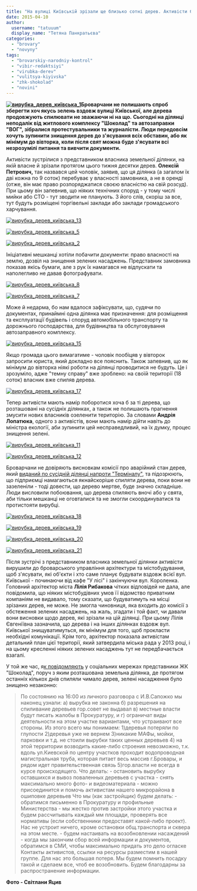 ```yaml
---
title: "На вулиці Київській зрізали ще близько сотні дерев. Активісти б'ють на сполох"
date: 2015-04-10
author: 
  username: "tatuuum"
  display_name: "Тетяна Панкратьєва"
categories: 
  - "brovary"
  - "novyny"
tags: 
  - "brovarskiy-narodniy-kontrol"
  - "vibir-redaktsiyi"
  - "virubka-derev"
  - "vulitsya-kiyivska"
  - "zhk-shokolad"
  - "novini"
---
```


**[![вирубка_дерев_київська_1](https://mpz.brovary.org/wp-content/uploads/2015/04/07D_3499.jpg)](https://mpz.brovary.org/wp-content/uploads/2015/04/07D_3499.jpg)Броварчани не полишають спроб зберегти хоч якусь зелень вздовж вулиці Київської, але дерева продовжують спилювати не зважаючи ні на що.** **Сьогодні на ділянці неподалік від житлового комплексу "Шоколад" та автозаправки "ВОГ", зібралися протестувальники та журналісти. Люди передовсім хочуть зупинити знищення дерев до з'ясування всіх обставин, або як мінімум до вівторка, коли після свят можна буде з'ясувати всі незрозумілі питання та вивчити документи.**

Активісти зустрілися з представником власника земельної ділянки, на якій власне й зрізали протягом цього тижня десятки дерев. **Олексій Петрович,** так назвався цей чоловік, заявив, що ця ділянка (а загалом їх дві кожна по 9 соток) перебуває у власності замовника, а не в оренді (отже, він має право розпоряджатися своєю власністю на свій розсуд). При цьому він запевнив, що ніяких технічних споруд - у тому числі мийки або СТО - тут зводити не планують. З його слів, скоріш за все, тут будуть розміщені торгівельні заклади або заклади громадського харчування.

[![вирубка_дерев_київська_13](https://mpz.brovary.org/wp-content/uploads/2015/04/IMG_0577.jpg)](https://mpz.brovary.org/wp-content/uploads/2015/04/IMG_0577.jpg)

[![вирубка_дерев_київська_5](https://mpz.brovary.org/wp-content/uploads/2015/04/07D_3516.jpg)](https://mpz.brovary.org/wp-content/uploads/2015/04/07D_3516.jpg)

[![вирубка_дерев_київська_2](https://mpz.brovary.org/wp-content/uploads/2015/04/07D_3510.jpg)](https://mpz.brovary.org/wp-content/uploads/2015/04/07D_3510.jpg)

Ініціативні мешканці хотіли побачити документи: право власності на землю, дозвіл на знищення зелених насаджень. Представник замовника показав якісь бумаги, але з рук їх намагався не відпускати та наполегливо не давав фотографувати.

[![вирубка_дерев_київська_8](https://mpz.brovary.org/wp-content/uploads/2015/04/07D_3524.jpg)](https://mpz.brovary.org/wp-content/uploads/2015/04/07D_3524.jpg)

[![вирубка_дерев_київська_7](https://mpz.brovary.org/wp-content/uploads/2015/04/07D_3523.jpg)](https://mpz.brovary.org/wp-content/uploads/2015/04/07D_3523.jpg)

Може й недарма, бо нам вдалося зафіксувати, що, судячи по документах, принаймні одна ділянка має призначення: для розміщення та експлуатації будівель і споруд автомобільного транспорту та дорожнього господарства, для будівництва та обслуговування автозаправного комплексу.

[![вирубка_дерев_київська_15](https://mpz.brovary.org/wp-content/uploads/2015/04/IMG_0585.jpg)](https://mpz.brovary.org/wp-content/uploads/2015/04/IMG_0585.jpg)

Якщо громада цього вимагатиме - чоловік пообіцяв у вівторок запросити юриста, який докладно все пояснить. Також запевнив, що як мінімум до вівторка ніякі роботи на ділянці проводитися не будуть. Це і зрозуміло, адже "темну справу" вже зроблено: на своїй території (18 соток) власник вже спиляв дерева.

[![вирубка_дерев_київська_17](https://mpz.brovary.org/wp-content/uploads/2015/04/IMG_0592.jpg)](https://mpz.brovary.org/wp-content/uploads/2015/04/IMG_0592.jpg)

Тепер активісти мають намір поборотися хоча б за ті дерева, що розташовані на сусідніх ділянках, а також не полишають прагнення змусити нових власників озеленити територію. За словами **Андрія Лопатюка**, одного з активістів, вони мають намір дійти навіть до міністра екології, аби зупинити цей несправедливий, на їх думку, процес знищення зелені.

[![вирубка_дерев_київська_11](https://mpz.brovary.org/wp-content/uploads/2015/04/07D_3526.jpg)](https://mpz.brovary.org/wp-content/uploads/2015/04/07D_3526.jpg)

[![вирубка_дерев_київська_12](https://mpz.brovary.org/wp-content/uploads/2015/04/07D_3528.jpg)](https://mpz.brovary.org/wp-content/uploads/2015/04/07D_3528.jpg)

Броварчани не довіряють висновкам комісії про аварійний стан дерев, який [виданий по сусідній ділянці напроти "Терміналу"](https://mpz.brovary.org/brovarchani-obureni-masovoyu-virubkoyu-derev-po-vul-kiyivskiy-vimagayut-vid-vladi-realnih-diy/), та підозрюють, що підприємці намагаються якнайскоріше спиляти дерева, поки вони не зазеленіли - тоді довести, що дерево мертве, буде значно складніше. Люди висловили побоювання, що дерева спиляють вночі або у свята, аби тільки мешканці не оговталися та не змогли скоординуватися та протистояти вирубці.

[![вирубка_дерев_київська_18](https://mpz.brovary.org/wp-content/uploads/2015/04/07D_3505.jpg)](https://mpz.brovary.org/wp-content/uploads/2015/04/07D_3505.jpg)

[![вирубка_дерев_київська_19](https://mpz.brovary.org/wp-content/uploads/2015/04/07D_3506.jpg)](https://mpz.brovary.org/wp-content/uploads/2015/04/07D_3506.jpg)

[![вирубка_дерев_київська_20](https://mpz.brovary.org/wp-content/uploads/2015/04/07D_3507.jpg)](https://mpz.brovary.org/wp-content/uploads/2015/04/07D_3507.jpg)

[![вирубка_дерев_київська_21](https://mpz.brovary.org/wp-content/uploads/2015/04/07D_3508.jpg)](https://mpz.brovary.org/wp-content/uploads/2015/04/07D_3508.jpg)

Після зустрічі з представником власника земельної ділянки активісти вирушили до броварського управління архітектури та містобудування, щоб з'ясувати, які об'єкти і хто саме планує будувати вздовж всієї вул. Київської - починаючи від кафе "У лісі" і закінчуючи вул. Короленка. Головний архітектор міста **Лілія Рибакова** чітких відповідей не дала, але повідомила, що ніяких містобудівних умов її відомство приватним компаніям не видавало, тому сказати, що будуватимуть на місці зрізаних дерев, не може. Не змогла чиновниця, яка входить до комісії з обстеження зелених насаджень, на жаль, згадати і той факт, чи давали вони висновки щодо дерев, які зрізали на цій ділянці. При цьому Лілія Євгеніївна зазначила, що дерева і на інших ділянках вздовж вул. Київської знищуватимуться, як мінімум для того, щоб прокласти необхідні комунікації. Крім того, архітектор показала активістам детальний план цієї території, який затвердила міська рада у 2013 році, і на цьому кресленні ніяких зелених насаджень тут не передбачається взагалі.

У той же час, я[к повідомляють](https://www.facebook.com/groups/vShokolade/permalink/389261534590006/) у соціальних мережах представники ЖК "Шоколад", поруч з яким розташована земельна ділянка, де протягом останніх кількох днів спиляли чимало дерев, зелені насадження було знищено незаконно:

> По состоянию на 16:00 из личного разговора с И.В.Сапожко мы наконец узнали: а) вырубка не законна б) разрешения на спиливание деревьев гор.совет не выдавал в) местные власти будут писать жалобы в Прокуратуру, и г) ограничат виды деятельности на этом участке вариантами, что устраивают все стороны. Из этого всего мы понимаем: 1)деревья потеряли по глупости 2)деревья уже не вернем 3)никакие МАФы, мойки, парковки и т.д. не стоили вырубки таких ценных деревьев 4) на этой территории возводить какие-либо строения невозможно, т.к. вдоль ул.Киевской по центру участков проходит водопроводная магистральная труба, которая питает весь массив г.Бровары, и рядом идет правительственная связь 5)гор.власти не всегда в курсе происходящего. Что делать: - остановить вырубку оставшихся и вывоз поваленных деревьев с участка - снять максимально много фото- и видеоматериала - можно присоединится и помочь активистам нашего микрорайона в ошиповке деревьев Что мы (как застройщик) будем делать: - обратимся письменно в Прокуратуру и профильные Министерства - мы жестко против застройки этого участка и будем рассчитывать каждый мм площади, проверять все нормативы (если собственники предоставят какой-либо проект). Нас не устроит ничего, кроме остановки общ.транспорта и сквера на этом месте. - будем настаивать на возобновлении насаждений - когда мы закончим сбор всей информации и документов, обратимся в СМИ, чтобы максимально придать это дело огласке Контакты активистов, ссылки на ресурсы разместим в нашей группе. Для нас это большая потеря. Мы будем помнить посадку такой и сделаем все, чтоб ее возобновить. Будем благодарны за распространение информации.

**Фото - Світлани Яцив**
